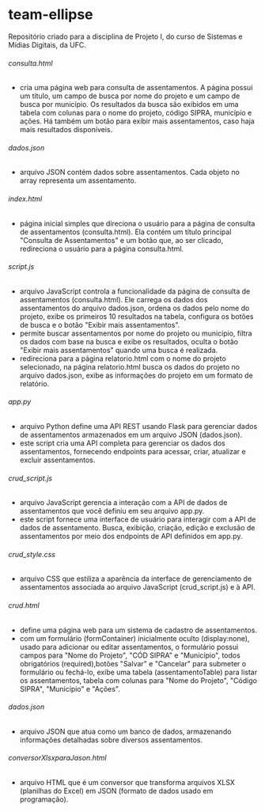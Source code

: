 # team-ellipse
Repositório criado para a disciplina de Projeto I, do curso de Sistemas e Mídias Digitais, da UFC. 
###### consulta.html
* cria uma página web para consulta de assentamentos. A página possui um título, um campo de busca por nome do projeto e um campo de busca por município. Os resultados da busca são exibidos em uma tabela com colunas para o nome do projeto, código SIPRA, município e ações. Há também um botão para exibir mais assentamentos, caso haja mais resultados disponíveis.
###### dados.json 
* arquivo JSON contém dados sobre assentamentos. Cada objeto no array representa um assentamento.
###### index.html 
* página inicial simples que direciona o usuário para a página de consulta de assentamentos (consulta.html). Ela contém um título principal "Consulta de Assentamentos" e um botão que, ao ser clicado, redireciona o usuário para a página consulta.html.
###### script.js
* arquivo JavaScript controla a funcionalidade da página de consulta de assentamentos (consulta.html). Ele carrega os dados dos assentamentos do arquivo dados.json, ordena os dados pelo nome do projeto, exibe os primeiros 10 resultados na tabela, configura os botões de busca e o botão "Exibir mais assentamentos".
* permite buscar assentamentos por nome do projeto ou município, filtra os dados com base na busca e exibe os resultados, oculta o botão "Exibir mais assentamentos" quando uma busca é realizada.
* redireciona para a página relatorio.html com o nome do projeto selecionado, na página relatorio.html busca os dados do projeto no arquivo dados.json, exibe as informações do projeto em um formato de relatório.
###### app.py
* arquivo Python define uma API REST usando Flask para gerenciar dados de assentamentos armazenados em um arquivo JSON (dados.json).
* este script cria uma API completa para gerenciar os dados dos assentamentos, fornecendo endpoints para acessar, criar, atualizar e excluir assentamentos.
###### crud_script.js
*  arquivo JavaScript gerencia a interação com a API de dados de assentamentos que você definiu em seu arquivo app.py.
*  este script fornece uma interface de usuário para interagir com a API de dados de assentamento. Busca, exibição, criação, edição e exclusão de assentamentos por meio dos endpoints de API definidos em app.py.
###### crud_style.css
* arquivo CSS que estiliza a aparência da interface de gerenciamento de assentamentos associada ao arquivo JavaScript (crud_script.js) e à API.
###### crud.html
* define uma página web para um sistema de cadastro de assentamentos.
* com um formulário (formContainer) inicialmente oculto (display:none), usado para adicionar ou editar assentamentos, o formulário possui campos para "Nome do Projeto", "CÓD SIPRA" e "Município", todos obrigatórios (required),botões "Salvar" e "Cancelar" para submeter o formulário ou fechá-lo, exibe uma tabela (assentamentoTable) para listar os assentamentos, tabela com colunas para "Nome do Projeto", "Código SIPRA", "Município" e "Ações".
###### dados.json
* arquivo JSON que atua como um banco de dados, armazenando informações detalhadas sobre diversos assentamentos. 
###### conversorXlsxparaJason.html
* arquivo HTML que é um conversor que transforma arquivos XLSX (planilhas do Excel) em JSON (formato de dados usado em programação).
